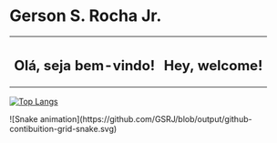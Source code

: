 <h1>Gerson S. Rocha Jr.</h1>

<table>
    <tr>
      <td>
        <h2>Olá, seja bem-vindo!</h2>
        <p></p>
      </td>
      <td>
        <h2>Hey, welcome!</h2>
        <p></p>
      </td>
    </tr>
    </tr>
</table>

[![Top Langs](https://github-readme-stats.vercel.app/api/top-langs/?username=GSRJ&langs_count=10&layout=donut)](https://github.com/anuraghazra/github-readme-stats)


<!--[![Anurag's GitHub stats](https://github-readme-stats.vercel.app/api?username=GSRJ&hide=stars,issues,contribs&show=reviews,discussions_started,discussions_answered)](https://github.com/anuraghazra/github-readme-stats)--!>

![Snake animation](https://github.com/GSRJ/blob/output/github-contibuition-grid-snake.svg)
